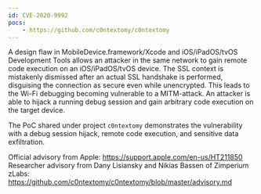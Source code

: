 ```yaml
---
id: CVE-2020-9992
pocs:
    - https://github.com/c0ntextomy/c0ntextomy
---
```

A design flaw in MobileDevice.framework/Xcode and iOS/iPadOS/tvOS Development Tools allows an attacker in the same network to gain remote code execution on an iOS/iPadOS/tvOS device. The SSL context is mistakenly dismissed after an actual SSL handshake is performed, disguising the connection as secure even while unencrypted. This leads to the Wi-Fi debugging becoming vulnerable to a MITM-attack. An attacker is able to hijack a running debug session and gain arbitrary code execution on the target device.

The PoC shared under project `c0ntextomy` demonstrates the vulnerability with a debug session hijack, remote code execution, and sensitive data exfiltration.

Official advisory from Apple: https://support.apple.com/en-us/HT211850
Researcher advisory from Dany Lisiansky and Nikias Bassen of Zimperium zLabs: https://github.com/c0ntextomy/c0ntextomy/blob/master/advisory.md
